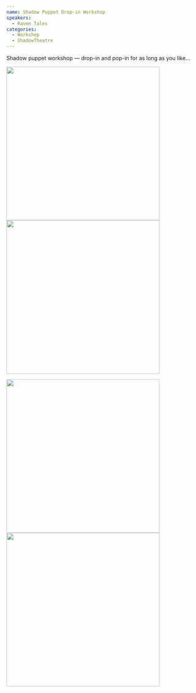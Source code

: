 ```yaml
---
name: Shadow Puppet Drop-in Workshop
speakers:
  - Raven Tales
categories:
  - Workshop
  - ShadowTheatre
---
```


Shadow puppet workshop — drop-in and pop-in for as long as you like...

<img src="../../assets/images/shadow-puppet-image.jpg" width=400 />  <img src="../../assets/images/stoorworm-still.jpeg" width=400 />

<img src="../../assets/images/Cat-with-a-Cough.jpeg" width=400 /> <img src="../../assets/images/Chinese-dragon-circle-detail.jpeg" width=400 />